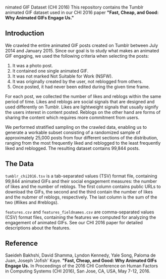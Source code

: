 nimated GIF Dataset (CHI 2016)
This repository contains the Tumblr animated GIF dataset used in our CHI 2016 paper **"Fast, Cheap, and Good: Why Animated GIFs Engage Us."** 

## Introduction
We crawled the entire animated GIF posts created on Tumblr between July 2014 and January 2015. Since our goal is to study what makes an animated GIF engaging, we used the following criteria when selecting the posts:

1. It was a photo post.
2. It contained one single animated GIF.
3. It was not marked Not Suitable for Work (NSFW).
4. It was originally created by the user, not reblogged from others.
5. Once posted, it had never been edited during the given time frame.

For each post, we collected the number of likes and reblogs within the same period of time. Likes and reblogs are social signals that are designed and used differently on Tumblr. Likes are lightweight signals that usually signify the users interest in content posted. Reblogs on the other hand are forms of sharing the content which requires more commitment from users. 

We performed stratified sampling on the crawled data, enabling us to generate a workable subset consisting of a randomized sample of approximately 25,000 posts from four different sections of the distribution, ranging from the most frequently liked and reblogged to the least frequently liked and reblogged. The resulting dataset contains 99,844 posts. 

## The Data
`tumblr_chi2016.tsv` is a tab-separated values (TSV) format file, containing 99,844 animated GIFs and their social engagement measures: the number of likes and the number of reblogs. The first column contains public URLs to download the GIFs, the second and the third contain the number of likes and the nubmer of reblogs, respectively. The last column is the sum of the two (#likes and #reblogs). 

`features.csv` and `features_fieldnames.csv` are comma-separated values (CSV) format files, containing the features we computed for analyzing the engagement of animated GIFs. See our CHI 2016 paper for detailed descriptions about the features.

## Reference
Saeideh Bakhshi, David Shamma, Lyndon Kennedy, Yale Song, Paloma de Juan, Joseph 'Jofish' Kaye. **"Fast, Cheap, and Good: Why Animated GIFs Engage Us.** In Proceedings of the 2016 CHI Conference on Human Factors in Computing Systems (CHI 2016), San Jose, CA, USA, May 7-12, 2016.
